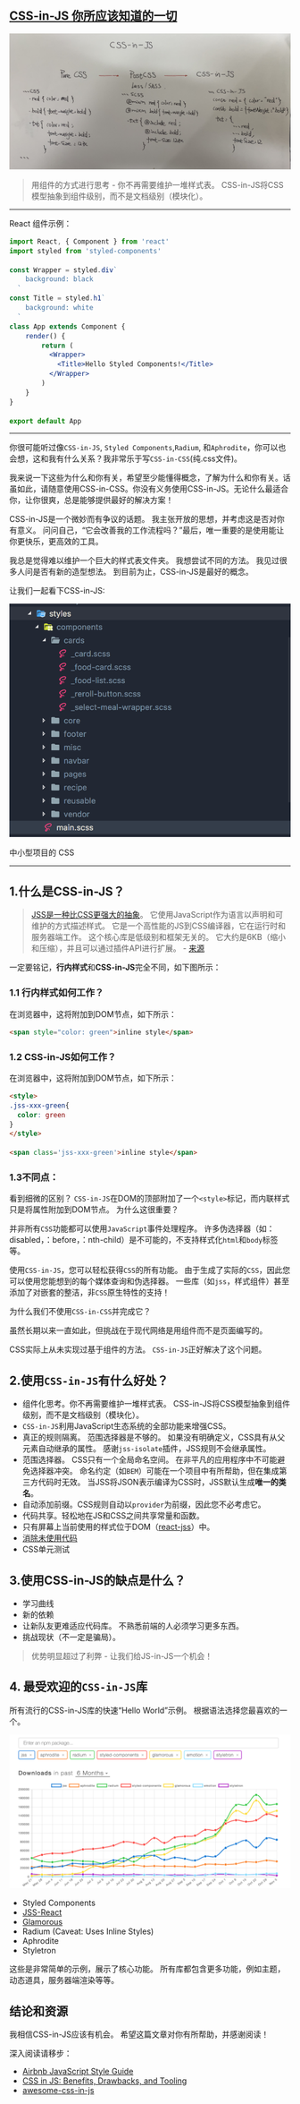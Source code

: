 ## [CSS-in-JS 你所应该知道的一切](https://medium.com/better-programming/all-you-need-to-know-about-css-in-js-984a72d48ebc)
![css history](./images/css-in-js.JPG)

> 用组件的方式进行思考 - 你不再需要维护一堆样式表。 CSS-in-JS将CSS模型抽象到组件级别，而不是文档级别（模块化）。
---
React 组件示例：
```jsx
import React, { Component } from 'react'
import styled from 'styled-components'

const Wrapper = styled.div`
    background: black
  `
const Title = styled.h1`
    background: white
  `
class App extends Component {
    render() {
        return (
          <Wrapper>
            <Title>Hello Styled Components!</Title>
          </Wrapper>
        )
    }
}

export default App
```
---
你很可能听过像`CSS-in-JS`, `Styled Components`,`Radium`, 和`Aphrodite`，你可以也会想，这和我有什么关系？我非常乐于写`CSS-in-CSS`(纯.css文件)。

我来说一下这些为什么和你有关，希望至少能懂得概念，了解为什么和你有关。话虽如此，请随意使用CSS-in-CSS。你没有义务使用CSS-in-JS。无论什么最适合你，让你很爽，总是能够提供最好的解决方案！

CSS-in-JS是一个微妙而有争议的话题。 我主张开放的思想，并考虑这是否对你有意义。 问问自己，“它会改善我的工作流程吗？”最后，唯一重要的是使用能让你更快乐，更高效的工具。

我总是觉得难以维护一个巨大的样式表文件夹。 我想尝试不同的方法。 我见过很多人问是否有新的造型想法。 到目前为止，CSS-in-JS是最好的概念。

让我们一起看下CSS-in-JS:

![css history](./images/css.png)

中小型项目的 CSS

---
## 1.什么是CSS-in-JS？
> [JSS是一种比CSS更强大的抽象](https://medium.com/@oleg008/jss-is-css-d7d41400b635)。 它使用JavaScript作为语言以声明和可维护的方式描述样式。 它是一个高性能的JS到CSS编译器，它在运行时和服务器端工作。 这个核心库是低级别和框架无关的。 它大约是6KB（缩小和压缩），并且可以通过插件API进行扩展。 - [来源](https://cssinjs.org/?v=v10.0.0-alpha.21)

一定要铭记，**行内样式**和**CSS-in-JS**完全不同，如下图所示：
### 1.1 行内样式如何工作？
在浏览器中，这将附加到DOM节点，如下所示：
```html
<span style="color: green">inline style</span>
```

### 1.2 CSS-in-JS如何工作？
在浏览器中，这将附加到DOM节点，如下所示：
```html
<style>
.jss-xxx-green{
  color: green
}
</style>

<span class='jss-xxx-green'>inline style</span>
```

### 1.3不同点：
看到细微的区别？         `CSS-in-JS`在DOM的顶部附加了一个`<style>`标记，而内联样式只是将属性附加到DOM节点。
为什么这很重要？

并非所有`CSS`功能都可以使用`JavaScript`事件处理程序。 许多伪选择器（如：disabled，：before，：nth-child）是不可能的，不支持样式化`html`和`body`标签等。

使用`CSS-in-JS`，您可以轻松获得`CSS`的所有功能。 由于生成了实际的`CSS`，因此您可以使用您能想到的每个媒体查询和伪选择器。 一些库（如`jss`，样式组件）甚至添加了对嵌套的整洁，非`CSS`原生特性的支持！

为什么我们不使用`CSS-in-CSS`并完成它？

虽然长期以来一直如此，但挑战在于现代网络是用组件而不是页面编写的。

CSS实际上从未实现过基于组件的方法。 `CSS-in-JS`正好解决了这个问题。 

## 2.使用`CSS-in-JS`有什么好处？
- 组件化思考。你不再需要维护一堆样式表。 CSS-in-JS将CSS模型抽象到组件级别，而不是文档级别（模块化）。
- `CSS-in-JS`利用JavaScript生态系统的全部功能来增强CSS。
- 真正的规则隔离。 范围选择器是不够的。 如果没有明确定义，CSS具有从父元素自动继承的属性。 感谢`jss-isolate`插件，JSS规则不会继承属性。
- 范围选择器。 CSS只有一个全局命名空间。 在非平凡的应用程序中不可能避免选择器冲突。 命名约定（如`BEM`）可能在一个项目中有所帮助，但在集成第三方代码时无效。 当JSS将JSON表示编译为CSS时，JSS默认生成**唯一的类名**。
- 自动添加前缀。CSS规则自动以`provider`为前缀，因此您不必考虑它。
- 代码共享。轻松地在JS和CSS之间共享常量和函数。
- 只有屏幕上当前使用的样式位于DOM（[react-jss](https://github.com/cssinjs/react-jss)）中。
- [消除未使用代码](https://en.wikipedia.org/wiki/Dead_code_elimination)
- CSS单元测试

## 3.使用CSS-in-JS的缺点是什么？
- 学习曲线
- 新的依赖
- 让新队友更难适应代码库。 不熟悉前端的人必须学习更多东西。
- 挑战现状（不一定是骗局）。

> 优势明显超过了利弊 - 让我们给JS-in-JS一个机会！

## 4. 最受欢迎的`CSS-in-JS`库
所有流行的CSS-in-JS库的快速“Hello World”示例。 根据语法选择您最喜欢的一个。

![CSS-in-JS库](./images/popular-css-in-js.png)

- Styled Components
- [JSS-React](https://github.com/cssinjs/react-jss)
- [Glamorous](https://glamorous.rocks/)
- Radium (Caveat: Uses Inline Styles)
- Aphrodite
- Styletron

这些是非常简单的示例，展示了核心功能。 所有库都包含更多功能，例如主题，动态道具，服务器端渲染等等。

## 结论和资源
我相信CSS-in-JS应该有机会。 希望这篇文章对你有所帮助，并感谢阅读！

深入阅读请移步：
- [Airbnb JavaScript Style Guide](http://airbnb.io/javascript/css-in-javascript/)
- [CSS in JS: Benefits, Drawbacks, and Tooling](https://medium.com/object-partners/css-in-js-benefits-drawback-and-tooling-80286b03f9aa)
- [awesome-css-in-js](https://github.com/tuchk4/awesome-css-in-js)